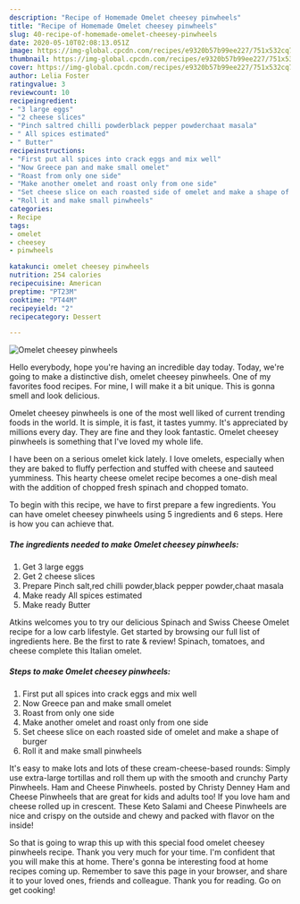 ```yaml
---
description: "Recipe of Homemade Omelet cheesey pinwheels"
title: "Recipe of Homemade Omelet cheesey pinwheels"
slug: 40-recipe-of-homemade-omelet-cheesey-pinwheels
date: 2020-05-10T02:08:13.051Z
image: https://img-global.cpcdn.com/recipes/e9320b57b99ee227/751x532cq70/omelet-cheesey-pinwheels-recipe-main-photo.jpg
thumbnail: https://img-global.cpcdn.com/recipes/e9320b57b99ee227/751x532cq70/omelet-cheesey-pinwheels-recipe-main-photo.jpg
cover: https://img-global.cpcdn.com/recipes/e9320b57b99ee227/751x532cq70/omelet-cheesey-pinwheels-recipe-main-photo.jpg
author: Lelia Foster
ratingvalue: 3
reviewcount: 10
recipeingredient:
- "3 large eggs"
- "2 cheese slices"
- "Pinch saltred chilli powderblack pepper powderchaat masala"
- " All spices estimated"
- " Butter"
recipeinstructions:
- "First put all spices into crack eggs and mix well"
- "Now Greece pan and make small omelet"
- "Roast from only one side"
- "Make another omelet and roast only from one side"
- "Set cheese slice on each roasted side of omelet and make a shape of burger"
- "Roll it and make small pinwheels"
categories:
- Recipe
tags:
- omelet
- cheesey
- pinwheels

katakunci: omelet cheesey pinwheels 
nutrition: 254 calories
recipecuisine: American
preptime: "PT23M"
cooktime: "PT44M"
recipeyield: "2"
recipecategory: Dessert

---
```



![Omelet cheesey pinwheels](https://img-global.cpcdn.com/recipes/e9320b57b99ee227/751x532cq70/omelet-cheesey-pinwheels-recipe-main-photo.jpg)

Hello everybody, hope you're having an incredible day today. Today, we're going to make a distinctive dish, omelet cheesey pinwheels. One of my favorites food recipes. For mine, I will make it a bit unique. This is gonna smell and look delicious.

Omelet cheesey pinwheels is one of the most well liked of current trending foods in the world. It is simple, it is fast, it tastes yummy. It's appreciated by millions every day. They are fine and they look fantastic. Omelet cheesey pinwheels is something that I've loved my whole life.

I have been on a serious omelet kick lately. I love omelets, especially when they are baked to fluffy perfection and stuffed with cheese and sauteed yumminess. This hearty cheese omelet recipe becomes a one-dish meal with the addition of chopped fresh spinach and chopped tomato.


To begin with this recipe, we have to first prepare a few ingredients. You can have omelet cheesey pinwheels using 5 ingredients and 6 steps. Here is how you can achieve that.

<!--inarticleads1-->

##### The ingredients needed to make Omelet cheesey pinwheels:

1. Get 3 large eggs
1. Get 2 cheese slices
1. Prepare Pinch salt,red chilli powder,black pepper powder,chaat masala
1. Make ready  All spices estimated
1. Make ready  Butter


Atkins welcomes you to try our delicious Spinach and Swiss Cheese Omelet recipe for a low carb lifestyle. Get started by browsing our full list of ingredients here. Be the first to rate &amp; review! Spinach, tomatoes, and cheese complete this Italian omelet. 

<!--inarticleads2-->

##### Steps to make Omelet cheesey pinwheels:

1. First put all spices into crack eggs and mix well
1. Now Greece pan and make small omelet
1. Roast from only one side
1. Make another omelet and roast only from one side
1. Set cheese slice on each roasted side of omelet and make a shape of burger
1. Roll it and make small pinwheels


It&#39;s easy to make lots and lots of these cream-cheese-based rounds: Simply use extra-large tortillas and roll them up with the smooth and crunchy Party Pinwheels. Ham and Cheese Pinwheels. posted by Christy Denney Ham and Cheese Pinwheels that are great for kids and adults too! If you love ham and cheese rolled up in crescent. These Keto Salami and Cheese Pinwheels are nice and crispy on the outside and chewy and packed with flavor on the inside! 

So that is going to wrap this up with this special food omelet cheesey pinwheels recipe. Thank you very much for your time. I'm confident that you will make this at home. There's gonna be interesting food at home recipes coming up. Remember to save this page in your browser, and share it to your loved ones, friends and colleague. Thank you for reading. Go on get cooking!
